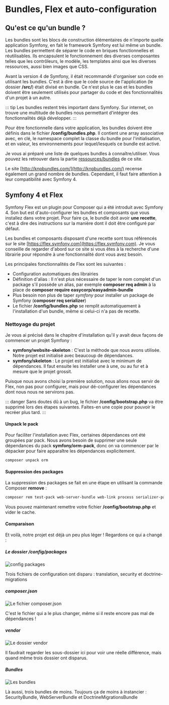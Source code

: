 # Bundles, Flex et auto-configuration

## Qu'est ce qu'un bundle ?
Les bundles sont les blocs de construction élémentaires de n'importe quelle application Symfony, en fait le framework Symfony est lui même un bundle. Les bundles permettent de séparer le code en briques fonctionnelles et réutilisables. Ils encapsulent le fonctionnement des diverses composantes telles que les contrôleurs, le modèle, les templates ainsi que les diverses ressources, aussi bien images que CSS.

Avant la version 4 de Symfony, il était recommandé d'organiser son code en utilisant les bundles. C'est à dire que le code source de l'application (le dossier **/src/**) était divisé en bundle. Ce n'est plus le cas et les bundles doivent être seulement utilisés pour partager du code et des fonctionnalités d'un projet à un autre.

::: tip
Les bundles restent très important dans Symfony. Sur internet, on trouve une multitude de bundles nous permettant d'intégrer des fonctionnalités déjà développer.
:::

Pour être fonctionnelle dans votre application, les bundles doivent être définis dans le fichier **/config/bundles.php**. Il contient une array associative avec, en clé, le namespace complet la classe du bundle pour l'initialisation, et en valeur, les environnements pour lequel/lesquels ce bundle est activé.

Je vous ai préparé une liste de quelques bundles à connaître/utiliser. Vous pouvez les retrouver dans la partie [ressources/bundles](/ressources/bundles.html) de ce site.

Le site [http://knpbundles.com/](http://knpbundles.com/) recense également un grand nombre de bundles. Cependant, il faut faire attention à leur compatibilité avec Symfony 4.

## Symfony 4 et Flex

Symfony Flex est un plugin pour Composer qui a été introduit avec Symfony 4. Son but est d'auto-configurer les bundles et composants que vous installez dans votre projet. Pour faire ça, le bundle doit avoir **une recette**, c'est à dire des instructions sur la manière dont il doit être configuré par défaut.

Les bundles et composants disposant d'une recette sont tous référencés sur le site [https://flex.symfony.com](https://flex.symfony.com). Je vous conseille de regarder d'abord sur ce site si vous êtes à la recherche d'une librairie pour répondre à une fonctionnalité dont vous avez besoin.

Les principales fonctionnalités de Flex sont les suivantes :
- Configuration automatiques des librairies
- Définition d'alias : Il n'est plus nécessaire de taper le nom complet d'un package s'il possède un alias, par exemple **composer req admin** à la place de **composer require easycorp/easyadmin-bundle**
- Plus besoin non plus de taper *symfony* pour installer un package de Symfony (**composer req serializer**)
- Le fichier **/config/bundles.php** se remplit automatiquement à l'installation d'un bundle, même si celui-ci n'a pas de recette.

### Nettoyage du projet

Je vous ai précisé dans le chapitre d'installation qu'il y avait deux façons de commencer un projet Symfony :
- **symfony/website-skeleton** : C'est la méthode que nous avons utilisée. Notre projet est initialisé avec beaucoup de dépendances.
- **symfony/skeleton** : Le projet est initialisé avec le minimum de dépendances. Il faut ensuite les installer une à une, ou au fur et à mesure que le projet grossit.

Puisque nous avons choisi la première solution, nous allons nous servir de Flex, non pas pour configurer, mais pour dé-configurer les dépendances dont nous nous ne servirons pas.

::: danger
Sans doutes dû à un bug, le fichier **/config/bootstrap.php** va être supprimé lors des étapes suivantes. Faites-en une copie pour pouvoir le recréer plus tard.
:::

#### Unpack le pack

Pour faciliter l'installation avec Flex, certaines dépendances ont été groupées par pack. Nous avons besoin de supprimer une seule dépendances du pack **symfony/orm-pack**, donc on va commencer par le dépacker pour faire apparaître les dépendances explicitement.

``` bash
composer unpack orm
```

#### Suppression des packages

La suppression des packages se fait en une étape en utilisant la commande Composer **remove** :
``` bash
composer rem test-pack web-server-bundle web-link process serializer-pack security-bundle expression-language translation doctrine/doctrine-migrations-bundle
```

Vous pouvez maintenant remettre votre fichier **/config/bootstrap.php** et vider le cache.

#### Comparaison

Et voilà, notre projet est déjà un peu plus léger ! Regardons ce qui a changé :

##### Le dossier /config/packages

![config packages](/img/flex/config.png)

Trois fichiers de configuration ont disparu : translation, security et doctrine-migrations

##### composer.json

![Le fichier composer.json](/img/flex/composer-json.png)

C'est le fichier qui a le plus changer, même si il reste encore pas mal de dépendances !

##### vendor

![Le dossier vendor](/img/flex/vendor.png)

Il faudrait regarder les sous-dossier ici pour voir une réelle différence, mais quand même trois dossier ont disparus.

##### Bundles

![Les bundles](/img/flex/bundles.png)

Là aussi, trois bundles de moins. Toujours ça de moins à instancier : SecurityBundle, WebServerBundle et DoctrineMigrationsBundle